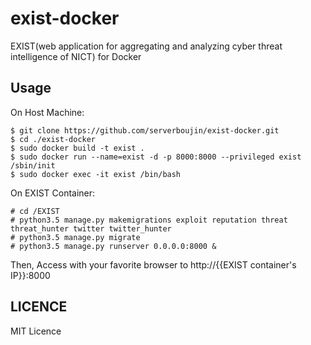 # exist-docker
EXIST(web application for aggregating and analyzing cyber threat intelligence of NICT) for Docker

## Usage
On Host Machine:  
```
$ git clone https://github.com/serverboujin/exist-docker.git
$ cd ./exist-docker
$ sudo docker build -t exist .
$ sudo docker run --name=exist -d -p 8000:8000 --privileged exist /sbin/init
$ sudo docker exec -it exist /bin/bash
```

On EXIST Container:
```
# cd /EXIST
# python3.5 manage.py makemigrations exploit reputation threat threat_hunter twitter twitter_hunter
# python3.5 manage.py migrate
# python3.5 manage.py runserver 0.0.0.0:8000 &
```

Then, Access with your favorite browser to http://{{EXIST container's IP}}:8000

## LICENCE
MIT Licence
